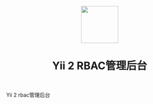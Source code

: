 <p align="center">
    <a href="https://github.com/yiisoft" target="_blank">
        <img src="https://avatars0.githubusercontent.com/u/993323" height="100px">
    </a>
    <h1 align="center">Yii 2 RBAC管理后台</h1>
    <br>
</p>

Yii 2 rbac管理后台
